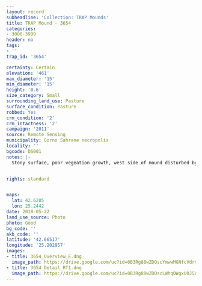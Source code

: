 ```yaml
---
layout: record
subheadline: 'Collection: TRAP Mounds'
title: TRAP Mound - 3654
categories:
- 3000-3999
header: no
tags:
- ''
trap_id: '3654'

certainty: Certain
elevation: '461'
max_diameter: '15'
min_diameter: '15'
height: '0.6'
size_category: Small
surrounding_land_use: Pasture
surface_condition: Pasture
robbed: Yes
crm_condition: '2'
crm_intactness: '2'
campaign: '2011'
source: Remote Sensing
municipality: Gorno Sahrane necropolis
locality: ''
bgcode: DS001
notes: |-
  Stony surface, poor vegeation growth, west side of mound disturbed by old robbers trench.


rights: standard


maps:
  lat: 42.6285
  lon: 25.2442
date: 2018-05-22
land_use_source: Photo
photo: Good
bg_code: ''
akb_code: ''
latitude: '42.66517'
longitude: '25.202957'
images:
- title: 3654_Overview_E.dng
  image_path: https://drive.google.com/uc?id=0B3Rg88wZDQscYmwwMGNfcVdrVGM
- title: 3654_Detail_RT1.dng
  image_path: https://drive.google.com/uc?id=0B3Rg88wZDQscLWhqOWgxU0J5UGc
---
```

